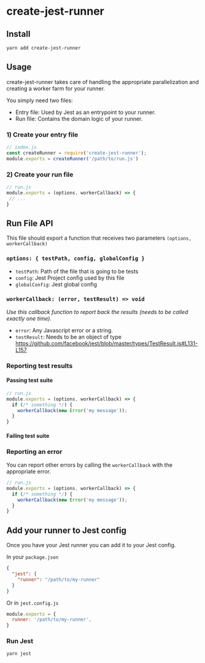 # create-jest-runner

## Install

```bash
yarn add create-jest-runner
```

## Usage

create-jest-runner takes care of handling the appropriate parallelization and creating a worker farm for your runner.


You simply need two files:
* Entry file: Used by Jest as an entrypoint to your runner.
* Run file: Contains the domain logic of your runner.

### 1) Create your entry file

```js
// index.js
const createRunner = require('create-jest-runner');
module.exports = createRunner('/path/to/run.js')
```

### 2) Create your run file


```js
// run.js
module.exports = (options, workerCallback) => {
 // ... 
}
```

## Run File API

This file should export a function that receives two parameters `(options, workerCallback)`

### `options: { testPath, config, globalConfig }`
  - `testPath`: Path of the file that is going to be tests
  - `config`: Jest Project config used by this file
  - `globalConfig`: Jest global config

### `workerCallback: (error, testResult) => void`
_Use this callback function to report back the results (needs to be called exactly one time)._
  - `error`: Any Javascript error or a string.
  - `testResult`: Needs to be an object of type https://github.com/facebook/jest/blob/master/types/TestResult.js#L131-L157

### Reporting test results

#### Passing test suite
```js
// run.js
module.exports = (options, workerCallback) => {
  if (/* something */) {
    workerCallback(new Error('my message'));
  }
}
```
#### Failing test suite

### Reporting an error
You can report other errors by calling the `workerCallback` with the appropriate error.
```js
// run.js
module.exports = (options, workerCallback) => {
  if (/* something */) {
    workerCallback(new Error('my message'));
  }
}
```




## Add your runner to Jest config

Once you have your Jest runner you can add it to your Jest config.

In your `package.json`
```json
{
  "jest": {
    "runner": "/path/to/my-runner"
  }
}
```

Or in `jest.config.js`
```js
module.exports = {
  runner: '/path/to/my-runner',
}
```

### Run Jest
```bash
yarn jest
```
